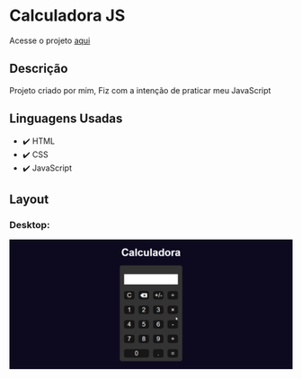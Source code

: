 # Calculadora JS

<p>Acesse o projeto <a href="https://jonathanrianelli.github.io/calculadora-js/">aqui</a></p>

## Descrição

<p>Projeto criado por mim, Fiz com a intenção de praticar meu JavaScript</p>


## Linguagens Usadas
- ✔️ HTML
- ✔️ CSS
- ✔️ JavaScript

## Layout 
### Desktop:
<img alt="Demo" src="./img/calculadora.gif">

